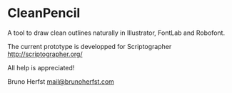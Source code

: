 CleanPencil
===========

A tool to draw clean outlines naturally in Illustrator, FontLab and Robofont.

The current prototype is developped for Scriptographer
http://scriptographer.org/

All help is appreciated!

Bruno Herfst
mail@brunoherfst.com